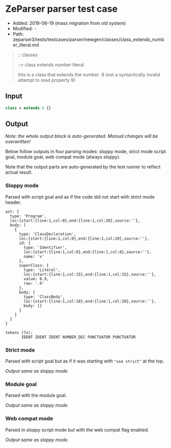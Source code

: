 # ZeParser parser test case

- Added: 2019-06-19 (mass migration from old system)
- Modified: -
- Path: zeparser3/tests/testcases/parser/newgen/classes/class_extends_number_literal.md

> :: classes
>
> ::> class extends number literal
>
> this is a class that extends the number .9 (not a syntactically invalid attempt to read property 9)

## Input

`````js
class v extends.9 {}
`````

## Output

_Note: the whole output block is auto-generated. Manual changes will be overwritten!_

Below follow outputs in four parsing modes: sloppy mode, strict mode script goal, module goal, web compat mode (always sloppy).

Note that the output parts are auto-generated by the test runner to reflect actual result.

### Sloppy mode

Parsed with script goal and as if the code did not start with strict mode header.

`````
ast: {
  type: 'Program',
  loc:{start:{line:1,col:0},end:{line:1,col:20},source:''},
  body: [
    {
      type: 'ClassDeclaration',
      loc:{start:{line:1,col:0},end:{line:1,col:20},source:''},
      id: {
        type: 'Identifier',
        loc:{start:{line:1,col:6},end:{line:1,col:6},source:''},
        name: 'v'
      },
      superClass: {
        type: 'Literal',
        loc:{start:{line:1,col:15},end:{line:1,col:15},source:''},
        value: 0.9,
        raw: '.9'
      },
      body: {
        type: 'ClassBody',
        loc:{start:{line:1,col:18},end:{line:1,col:20},source:''},
        body: []
      }
    }
  ]
}

tokens (7x):
       IDENT IDENT IDENT NUMBER_DEC PUNCTUATOR PUNCTUATOR
`````

### Strict mode

Parsed with script goal but as if it was starting with `"use strict"` at the top.

_Output same as sloppy mode._

### Module goal

Parsed with the module goal.

_Output same as sloppy mode._

### Web compat mode

Parsed in sloppy script mode but with the web compat flag enabled.

_Output same as sloppy mode._
